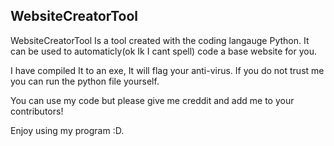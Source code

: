 ## WebsiteCreatorTool

WebsiteCreatorTool Is a tool created with the coding langauge Python. It can be used
to automaticly(ok Ik I cant spell) code a base website for you.

I have compiled It to an exe, It will flag your anti-virus. If you do not trust me you can run
the python file yourself.

You can use my code but please give me creddit and add me to your contributors!

Enjoy using my program :D.


